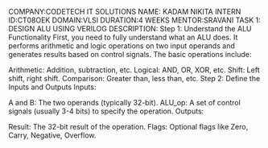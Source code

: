 COMPANY:CODETECH IT SOLUTIONS
NAME: KADAM NIKITA
INTERN ID:CT08OEK
DOMAIN:VLSI
DURATION:4 WEEKS
MENTOR:SRAVANI
TASK 1: DESIGN ALU USING VERILOG
DESCRIPTION:
Step 1: Understand the ALU Functionality
First, you need to fully understand what an ALU does. It performs arithmetic and logic operations on two input operands and generates results based on control signals. The basic operations include:

Arithmetic: Addition, subtraction, etc.
Logical: AND, OR, XOR, etc.
Shift: Left shift, right shift.
Comparison: Greater than, less than, etc.
Step 2: Define the Inputs and Outputs
Inputs:

A and B: The two operands (typically 32-bit).
ALU_op: A set of control signals (usually 3-4 bits) to specify the operation.
Outputs:

Result: The 32-bit result of the operation.
Flags: Optional flags like Zero, Carry, Negative, Overflow.
